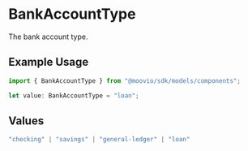 # BankAccountType

The bank account type.

## Example Usage

```typescript
import { BankAccountType } from "@moovio/sdk/models/components";

let value: BankAccountType = "loan";
```

## Values

```typescript
"checking" | "savings" | "general-ledger" | "loan"
```